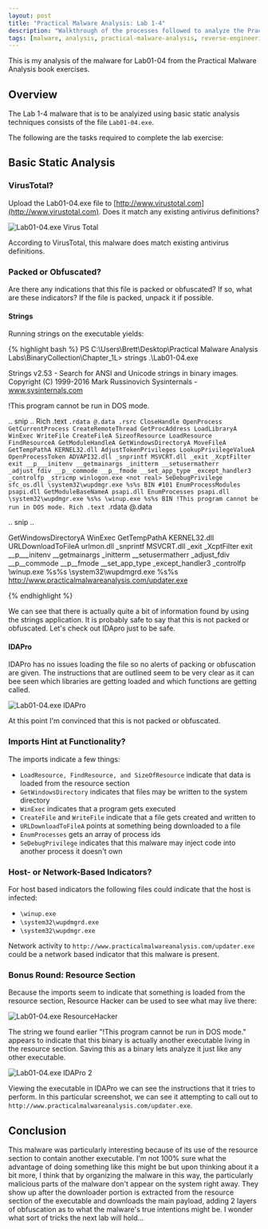 ```yaml
---
layout: post
title: "Practical Malware Analysis: Lab 1-4"
description: "Walkthrough of the processes followed to analyze the Practical Malware Analysis Lab 1-4 malware."
tags: [malware, analysis, practical-malware-analysis, reverse-engineering]
---
```


This is my analysis of the malware for Lab01-04 from the Practical
Malware Analysis book exercises.

## Overview

The Lab 1-4 malware that is to be analyized using basic static
analysis techniques consists of the file `Lab01-04.exe`.

The following are the tasks required to complete the lab exercise:

## Basic Static Analysis

### VirusTotal?

Upload the Lab01-04.exe file to
[http://www.virustotal.com](http://www.virustotal.com). Does it match
any existing antivirus definitions?

![Lab01-04.exe Virus Total](/assets/PracticalMalwareAnalysis/Lab01/Lab01-04-exe-virus-total.png)

According to VirusTotal, this malware does match existing antivirus definitions.

### Packed or Obfuscated?

Are there any indications that this file is packed or obfuscated? If
so, what are these indicators? If the file is packed, unpack it if
possible.

#### Strings

Running strings on the executable yields:

{% highlight bash %}
PS C:\Users\Brett\Desktop\Practical Malware Analysis Labs\BinaryCollection\Chapter_1L> strings .\Lab01-04.exe

Strings v2.53 - Search for ANSI and Unicode strings in binary images.
Copyright (C) 1999-2016 Mark Russinovich
Sysinternals - www.sysinternals.com

!This program cannot be run in DOS mode.

.. snip ..
Rich
.text
`.rdata
@.data
.rsrc
CloseHandle
OpenProcess
GetCurrentProcess
CreateRemoteThread
GetProcAddress
LoadLibraryA
WinExec
WriteFile
CreateFileA
SizeofResource
LoadResource
FindResourceA
GetModuleHandleA
GetWindowsDirectoryA
MoveFileA
GetTempPathA
KERNEL32.dll
AdjustTokenPrivileges
LookupPrivilegeValueA
OpenProcessToken
ADVAPI32.dll
_snprintf
MSVCRT.dll
_exit
_XcptFilter
exit
__p___initenv
__getmainargs
_initterm
__setusermatherr
_adjust_fdiv
__p__commode
__p__fmode
__set_app_type
_except_handler3
_controlfp
_stricmp
winlogon.exe
<not real>
SeDebugPrivilege
sfc_os.dll
\system32\wupdmgr.exe
%s%s
BIN
#101
EnumProcessModules
psapi.dll
GetModuleBaseNameA
psapi.dll
EnumProcesses
psapi.dll
\system32\wupdmgr.exe
%s%s
\winup.exe
%s%s
BIN
!This program cannot be run in DOS mode.
Rich
.text
`.rdata
@.data

.. snip ..

GetWindowsDirectoryA
WinExec
GetTempPathA
KERNEL32.dll
URLDownloadToFileA
urlmon.dll
_snprintf
MSVCRT.dll
_exit
_XcptFilter
exit
__p___initenv
__getmainargs
_initterm
__setusermatherr
_adjust_fdiv
__p__commode
__p__fmode
__set_app_type
_except_handler3
_controlfp
\winup.exe
%s%s
\system32\wupdmgrd.exe
%s%s
http://www.practicalmalwareanalysis.com/updater.exe

{% endhighlight %}

We can see that there is actually quite a bit of information found by
using the strings application. It is probably safe to say that this is
not packed or obfuscated. Let's check out IDApro just to be safe.

#### IDAPro

IDAPro has no issues loading the file so no alerts of packing or
obfuscation are given. The instructions that are outlined seem to be
very clear as it can bee seen which libraries are getting loaded and
which functions are getting called.

![Lab01-04.exe IDAPro](/assets/PracticalMalwareAnalysis/Lab01/Lab01-04-exe-idapro.png)

At this point I'm convinced that this is not packed or obfuscated.


### Imports Hint at Functionality?

The imports indicate a few things:

- `LoadResource, FindResource, and SizeOfResource` indicate that data
  is loaded from the resource section
- `GetWindowsDirectory` indicates that files may be written to the
  system directory
- `WinExec` indicates that a program gets executed
- `CreateFile` and `WriteFile` indicate that a file gets created and written to
- `URLDownloadToFileA` points at something being downloaded to a file
- `EnumProcesses` gets an array of process ids
- `SeDebugPrivilege` indicates that this malware may inject code into
  another process it doesn't own

### Host- or Network-Based Indicators?

For host based indicators the following files could indicate that the
host is infected:

- `\winup.exe`
- `\system32\wupdmgrd.exe`
- `\system32\wupdmgr.exe`

Network activity to
`http://www.practicalmalwareanalysis.com/updater.exe` could be a
network based indicator that this malware is present.

### Bonus Round: Resource Section

Because the imports seem to indicate that something is loaded from the
resource section, Resource Hacker can be used to see what may live
there:


![Lab01-04.exe ResourceHacker](/assets/PracticalMalwareAnalysis/Lab01/Lab01-04-exe-resource-hacker.png)

The string we found earlier "!This program cannot be run in DOS mode."
appears to indicate that this binary is actually another executable
living in the resource section. Saving this as a binary lets analyze
it just like any other executable.

![Lab01-04.exe IDAPro 2](/assets/PracticalMalwareAnalysis/Lab01/Lab01-04-exe-idapro-2.png)

Viewing the executable in IDAPro we can see the instructions that it
tries to perform. In this particular screenshot, we can see it
attempting to call out to
`http://www.practicalmalwareanalysis.com/updater.exe`.



## Conclusion

This malware was particularly interesting because of its use of the
resource section to contain another executable. I'm not 100% sure what
the advantage of doing something like this might be but upon thinking
about it a bit more, I think that by organizing the malware in this
way, the particularly malicious parts of the malware don't appear on
the system right away. They show up after the downloader portion is
extracted from the resource section of the executable and downloads
the main payload, adding 2 layers of obfuscation as to what the
malware's true intentions might be. I wonder what sort of tricks the
next lab will hold...
